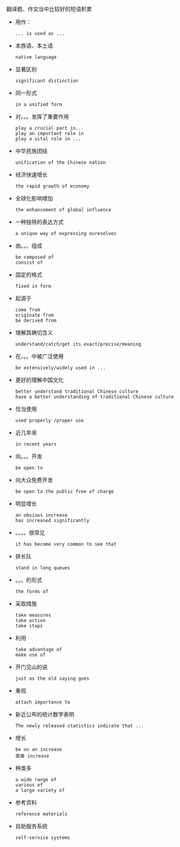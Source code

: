 翻译题、作文当中比较好的短语积累

* 用作：

  ```
  ... is used as ...
  ```

* 本族语、本土语

  ```
  native language
  ```

* 显著区别

  ```
  significant distinction
  ```

* 同一形式

  ```
  in a unified form
  ```

* 对。。。发挥了重要作用

  ```
  play a crucial part in...
  play an important role in
  play a vital role in ...
  ```

* 中华民族团结

  ```
  unification of the Chinese nation
  ```

* 经济快速增长

  ```
  the rapid growth of economy
  ```

* 全球化影响增加

  ```
  the enhancement of global influence
  ```

* 一种独特的表达方式

  ```
  a unique way of expressing oureselves
  ```

* 由。。。组成

  ```
  be composed of
  consist of
  ```

* 固定的格式

  ```
  fixed in form
  ```

* 起源于

  ```
  come from 
  originate from
  be derived from
  ```

* 理解其确切含义

  ```
  understand/catch/get its exact/precise/meaning
  ```

* 在。。。中被广泛使用

  ```
  be extensively/widely used in ...
  ```

* 更好的理解中国文化

  ```
  better understand traditional Chinese culture
  have a better understanding of traditional Chinese culture
  ```

* 恰当使用

  ```
  used properly /proper use
  ```

* 近几年来

  ```
  in recent years
  ```

* 向。。。开发

  ```
  be open to
  ```

* 向大众免费开发

  ```
  be open to the public free of charge
  ```

* 明显增长

  ```
  an obvious increase
  has increased significantly
  ```

* 。。。。很常见

  ```
  it has become very common to see that
  ```

* 排长队

  ```
  stand in long queues
  ```

* 。。。的形式

  ```
  the forms of
  ```

* 采取措施

  ```
  take measures
  take action
  take steps
  ```

* 利用

  ```
  take advantage of
  make use of
  ```

* 开门见山的说

  ```
  just as the old saying goes
  ```

* 重视

  ```
  attach importance to
  ```

* 新近公布的统计数字表明

  ```
  The newly released statistics indicate that ...
  ```

* 增长

  ```
  be on an increase
  直接 increase
  ```

* 种类多

  ```
  a wide range of
  various of
  a large variety of
  ```

* 参考资料

  ```
  reference materials
  ```

* 自助服务系统

  ```
  self-service systems
  ```

  
